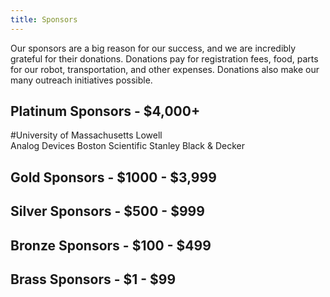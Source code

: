 ```yaml
---
title: Sponsors
---
```


Our sponsors are a big reason for our success, and we are incredibly grateful for their donations. Donations pay for registration fees, food, parts for our robot, transportation, and other expenses. Donations also make our many outreach initiatives possible.


## Platinum Sponsors - $4,000+
#University of Massachusetts Lowell  
Analog Devices
Boston Scientific
Stanley Black & Decker


## Gold Sponsors - $1000 - $3,999

## Silver Sponsors - $500 - $999

## Bronze Sponsors - $100 - $499

## Brass Sponsors - $1 - $99

